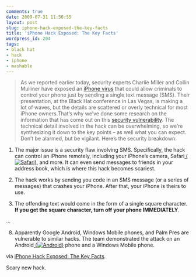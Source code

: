 ```yaml
---
comments: true
date: 2009-07-31 11:56:55
layout: post
slug: iphone-hack-exposed-the-key-facts
title: 'iPhone Hack Exposed: The Key Facts'
wordpress_id: 204
tags:
- black hat
- hack
- iphone
- mashable
---
```


> As we reported earlier today, security experts Charlie Miller and Collin Mulliner have exposed an [iPhone virus](http://mashable.com/2009/07/30/iphone-virus/) that could allow criminals to control your phone just by sending a single text message (SMS). Their presentation, at the Black Hat conference in Las Vegas, is making a lot of waves, but the details are scattered or overly technical for most iPhone owners.That’s why we’ve done some research on the information that has come out on this [security vulnerability](http://mashable.com/2009/07/30/iphoneocalypse/). The technical detail involved in the hack can be overwhelming, so we’re synthesizing it down to the key points – as well what you can expect. Don’t be alarmed, but be vigilant. Here’s the security breakdown:

1. The major issue is a security flaw involving SMS. Specifically, the hack can control an iPhone remotely, including your iPhone’s camera, Safari[ (![Safari](http://static1.blippr.com/images/inline-face_05.png?1237798206))](http://www.blippr.com/apps/336952-Safari), and more.  It can even send messages to friends in your address book, which is where this hack becomes scariest.

2. The hack works by sending you code in an SMS message (or a series of messages) that crashes your iPhone. After that, your iPhone is theirs to use.

3. The offending text would come in the form of a single square character. **If you get the square character, turn off your phone IMMEDIATELY**.

...

8. Apparently Google Android, Windows Mobile phones, and Palm Pres are vulnerable to similar hacks. The team demonstrated the attack on an Android[ (![Android](http://static1.blippr.com/images/inline-face_07.png?1237798206))](http://www.blippr.com/apps/336868-Android) phone and a Windows Mobile phone.


via [iPhone Hack Exposed: The Key Facts](http://mashable.com/2009/07/30/iphone-hack/).

Scary new hack.
